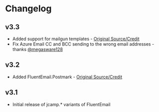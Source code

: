 # Changelog

## v3.3

- Added support for mailgun templates - [Original Source/Credit](https://github.com/gps-lasrol/FluentEmail/tree/support-mailgun-templates)
- Fix Azure Email CC and BCC sending to the wrong email addresses - thanks [@megasware128](https://github.com/Megasware128)

## v3.2

- Added FluentEmail.Postmark - [Original Source/Credit](https://github.com/georg-jung/FluentEmail.Postmark)

## v3.1

- Initial release of jcamp.\* variants of FluentEmail
